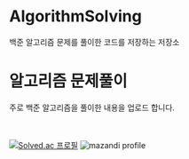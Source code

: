 # AlgorithmSolving
백준 알고리즘 문제를 풀이한 코드를 저장하는 저장소

# 알고리즘 문제풀이

주로 백준 알고리즘을 풀이한 내용을 업로드 합니다.
  
  
  
  </br></br>
[![Solved.ac 프로필](http://mazassumnida.wtf/api/v2/generate_badge?boj=ansxotj06)](https://solved.ac/ansxotj06)
![mazandi profile](http://mazandi.herokuapp.com/api?handle=ansxotj06&theme=warm)
